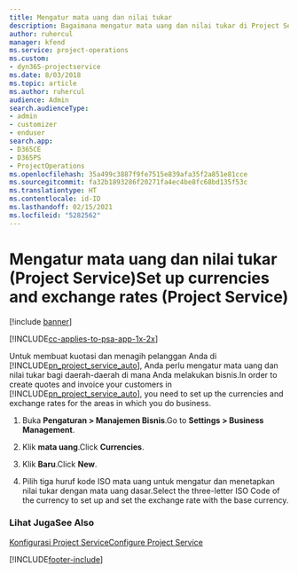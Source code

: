 ```yaml
---
title: Mengatur mata uang dan nilai tukar
description: Bagaimana mengatur mata uang dan nilai tukar di Project Service
author: ruhercul
manager: kfend
ms.service: project-operations
ms.custom:
- dyn365-projectservice
ms.date: 8/03/2018
ms.topic: article
ms.author: ruhercul
audience: Admin
search.audienceType:
- admin
- customizer
- enduser
search.app:
- D365CE
- D365PS
- ProjectOperations
ms.openlocfilehash: 35a499c3887f9fe7515e839afa35f2a851e81cce
ms.sourcegitcommit: fa32b1893286f20271fa4ec4be8fc68bd135f53c
ms.translationtype: HT
ms.contentlocale: id-ID
ms.lasthandoff: 02/15/2021
ms.locfileid: "5282562"
---
```

# <a name="set-up-currencies-and-exchange-rates-project-service"></a><span data-ttu-id="68473-103">Mengatur mata uang dan nilai tukar (Project Service)</span><span class="sxs-lookup"><span data-stu-id="68473-103">Set up currencies and exchange rates (Project Service)</span></span>

[!include [banner](../includes/psa-now-project-operations.md)]

[!INCLUDE[cc-applies-to-psa-app-1x-2x](../includes/cc-applies-to-psa-app-1x-2x.md)]

<span data-ttu-id="68473-104">Untuk membuat kuotasi dan menagih pelanggan Anda di [!INCLUDE[pn_project_service_auto](../includes/pn-project-service-auto.md)], Anda perlu mengatur mata uang dan nilai tukar bagi daerah-daerah di mana Anda melakukan bisnis.</span><span class="sxs-lookup"><span data-stu-id="68473-104">In order to create quotes and invoice your customers in [!INCLUDE[pn_project_service_auto](../includes/pn-project-service-auto.md)], you need to set up the currencies and exchange rates for the areas in which you do business.</span></span>  
  
1.  <span data-ttu-id="68473-105">Buka **Pengaturan > Manajemen Bisnis**.</span><span class="sxs-lookup"><span data-stu-id="68473-105">Go to **Settings > Business Management**.</span></span>  
  
2.  <span data-ttu-id="68473-106">Klik **mata uang**.</span><span class="sxs-lookup"><span data-stu-id="68473-106">Click **Currencies**.</span></span>  
  
3.  <span data-ttu-id="68473-107">Klik **Baru**.</span><span class="sxs-lookup"><span data-stu-id="68473-107">Click **New**.</span></span>  
  
4.  <span data-ttu-id="68473-108">Pilih tiga huruf kode ISO mata uang untuk mengatur dan menetapkan nilai tukar dengan mata uang dasar.</span><span class="sxs-lookup"><span data-stu-id="68473-108">Select the three-letter ISO Code of the currency to set up and set the exchange rate with the base currency.</span></span>  
  
### <a name="see-also"></a><span data-ttu-id="68473-109">Lihat Juga</span><span class="sxs-lookup"><span data-stu-id="68473-109">See Also</span></span>  
 [<span data-ttu-id="68473-110">Konfigurasi Project Service</span><span class="sxs-lookup"><span data-stu-id="68473-110">Configure Project Service</span></span>](../psa/configure.md)


[!INCLUDE[footer-include](../includes/footer-banner.md)]